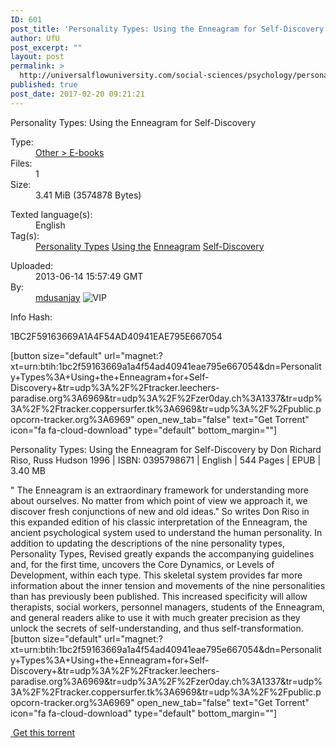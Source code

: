 ```yaml
---
ID: 601
post_title: 'Personality Types: Using the Enneagram for Self-Discovery'
author: UfU
post_excerpt: ""
layout: post
permalink: >
  http://universalflowuniversity.com/social-sciences/psychology/personality-types-using-the-enneagram-for-self-discovery/
published: true
post_date: 2017-02-20 09:21:21
---
```

<img class="alignleft" src="https://universalflowuniversity.com/wp-content/uploads/2017/02/12173661._UY200_.jpg" alt="" />
<div id="content">
<div id="main-content">
<div>
<div id="detailsouterframe">
<div id="detailsframe">
<div id="title">Personality Types: Using the Enneagram for Self-Discovery</div>
<div id="details">
<dl class="col1">
 	<dt>Type:</dt>
 	<dd><a title="More from this category" href="https://thepiratebay.org/browse/601">Other &gt; E-books</a></dd>
 	<dt>Files:</dt>
 	<dd><a title="Files">1</a></dd>
 	<dt>Size:</dt>
 	<dd>3.41 MiB (3574878 Bytes)</dd>
</dl>
<dl class="col1">
 	<dt>Texted language(s):</dt>
 	<dd>English</dd>
 	<dt>Tag(s):</dt>
 	<dd><a href="https://thepiratebay.org/tag/Personality+Types">Personality Types</a> <a href="https://thepiratebay.org/tag/Using+the">Using the</a> <a href="https://thepiratebay.org/tag/Enneagram">Enneagram</a> <a href="https://thepiratebay.org/tag/Self-Discovery">Self-Discovery</a></dd>
</dl>
<dl class="col1">
 	<dt>Uploaded:</dt>
 	<dd>2013-06-14 15:57:49 GMT</dd>
 	<dt>By:</dt>
 	<dd><a title="Browse mdusanjay" href="https://thepiratebay.org/user/mdusanjay/">mdusanjay</a> <img title="VIP" src="https://universalflowuniversity.com/wp-content/uploads/2017/02/vip.gif" alt="VIP" border="0" /></dd>
</dl>
<dl class="col1">
 	<dt>Info Hash:</dt>
 	<dd></dd>
</dl>
1BC2F59163669A1A4F54AD40941EAE795E667054
<div class="torpicture"></div>
<dl class="col2"></dl>
<div id="social">[button size="default" url="magnet:?xt=urn:btih:1bc2f59163669a1a4f54ad40941eae795e667054&amp;dn=Personality+Types%3A+Using+the+Enneagram+for+Self-Discovery+&amp;tr=udp%3A%2F%2Ftracker.leechers-paradise.org%3A6969&amp;tr=udp%3A%2F%2Fzer0day.ch%3A1337&amp;tr=udp%3A%2F%2Ftracker.coppersurfer.tk%3A6969&amp;tr=udp%3A%2F%2Fpublic.popcorn-tracker.org%3A6969" open_new_tab="false" text="Get Torrent" icon="fa fa-cloud-download" type="default" bottom_margin=""]</div>
<div>
<div class="nfo">

Personality Types: Using the Enneagram for Self-Discovery by Don Richard Riso, Russ Hudson
1996 | ISBN: 0395798671 | English | 544 Pages | EPUB | 3.40 MB

" The Enneagram is an extraordinary framework for understanding more about ourselves. No matter from which point of view we approach it, we discover fresh conjunctions of new and old ideas." So writes Don Riso in this expanded edition of his classic interpretation of the Enneagram, the ancient psychological system used to understand the human personality. In addition to updating the descriptions of the nine personality types, Personality Types, Revised greatly expands the accompanying guidelines and, for the first time, uncovers the Core Dynamics, or Levels of Development, within each type. This skeletal system provides far more information about the inner tension and movements of the nine personalities than has previously been published. This increased specificity will allow therapists, social workers, personnel managers, students of the Enneagram, and general readers alike to use it with much greater precision as they unlock the secrets of self-understanding, and thus self-transformation.
[button size="default" url="magnet:?xt=urn:btih:1bc2f59163669a1a4f54ad40941eae795e667054&amp;dn=Personality+Types%3A+Using+the+Enneagram+for+Self-Discovery+&amp;tr=udp%3A%2F%2Ftracker.leechers-paradise.org%3A6969&amp;tr=udp%3A%2F%2Fzer0day.ch%3A1337&amp;tr=udp%3A%2F%2Ftracker.coppersurfer.tk%3A6969&amp;tr=udp%3A%2F%2Fpublic.popcorn-tracker.org%3A6969" open_new_tab="false" text="Get Torrent" icon="fa fa-cloud-download" type="default" bottom_margin=""]

</div>
<div class="download"><a title="Get this torrent" href="magnet:?xt=urn:btih:1bc2f59163669a1a4f54ad40941eae795e667054&amp;dn=Personality+Types%3A+Using+the+Enneagram+for+Self-Discovery+&amp;tr=udp%3A%2F%2Ftracker.leechers-paradise.org%3A6969&amp;tr=udp%3A%2F%2Fzer0day.ch%3A1337&amp;tr=udp%3A%2F%2Ftracker.coppersurfer.tk%3A6969&amp;tr=udp%3A%2F%2Fpublic.popcorn-tracker.org%3A6969"> Get this torrent</a></div>
<div id="comments"></div>
</div>
</div>
</div>
<div id="sky-banner" class="ads"></div>
</div>
</div>
<div id="foot"></div>
</div>
</div>
&nbsp;

<span style="border-radius: 2px; text-indent: 20px; width: auto; padding: 0px 4px 0px 0px; text-align: center; font: bold 11px/20px 'Helvetica Neue',Helvetica,sans-serif; color: #ffffff; background: #bd081c no-repeat scroll 3px 50% / 14px 14px; position: absolute; opacity: 1; z-index: 8675309; display: none; cursor: pointer;">Save</span>

<span style="border-radius: 2px; text-indent: 20px; width: auto; padding: 0px 4px 0px 0px; text-align: center; font: bold 11px/20px 'Helvetica Neue',Helvetica,sans-serif; color: #ffffff; background: #bd081c no-repeat scroll 3px 50% / 14px 14px; position: absolute; opacity: 1; z-index: 8675309; display: none; cursor: pointer;">Save</span>